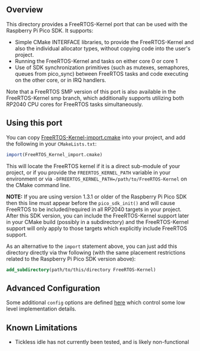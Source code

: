 ## Overview

This directory provides a FreeRTOS-Kernel port that can be used with the Raspberry Pi Pico SDK. It supports:

 * Simple CMake INTERFACE libraries, to provide the FreeRTOS-Kernel and also the individual allocator types, without copying code into the user's project.
 * Running the FreeRTOS-Kernel and tasks on either core 0 or core 1
 * Use of SDK synchronization primitives (such as mutexes, semaphores, queues from pico_sync) between FreeRTOS tasks and code executing on the other core, or in IRQ handlers.

Note that a FreeRTOS SMP version of this port is also available in the FreeRTOS-Kernel smp branch, which additionally supports utilizing both RP2040 CPU cores for FreeRTOS tasks simultaneously.

## Using this port

You can copy [FreeRTOS-Kernel-import.cmake](FreeRTOS-Kernel-import.cmake) into your project, and
add the following in your `CMakeLists.txt`:

```cmake
import(FreeRTOS_Kernel_import.cmake)
```

This will locate the FreeRTOS kernel if it is a direct sub-module of your project, or if you provide the 
`FREERTOS_KERNEL_PATH` variable in your environment or via `-DFREERTOS_KERNEL_PATH=/path/to/FreeRTOS-Kernel` on the CMake command line.

**NOTE:** If you are using version 1.3.1 or older of the Raspberry Pi Pico SDK then this line must appear before the 
`pico_sdk_init()` and will cause FreeRTOS to be included/required in all RP2040 targets in your project. After this SDK 
version, you can include the FreeRTOS-Kernel support later in your CMake build (possibly in a subdirectory) and the 
FreeRTOS-Kernel support will only apply to those targets which explicitly include FreeRTOS support.

As an alternative to the `import` statement above, you can just add this directory directly via thw following (with 
the same placement restrictions related to the Raspberry Pi Pico SDK version above): 

```cmake
add_subdirectory(path/to/this/directory FreeRTOS-Kernel)
```


## Advanced Configuration

Some additional `config` options are defined [here](include/rp2040_config.h) which control some low level implementation details.

## Known Limitations

- Tickless idle has not currently been tested, and is likely non-functional